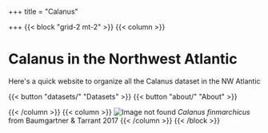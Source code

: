 +++
title = "Calanus"

+++
{{< block "grid-2 mt-2" >}}
{{< column >}}

# Calanus in the Northwest Atlantic

Here's a quick website to organize all the Calanus dataset in the NW Atlantic

{{< button "datasets/" "Datasets" >}} {{< button "about/" "About" >}}

{{< /column >}}
{{< column >}}
![Image not found](/calanus_data_website/images/calanus.jpg)
*Calanus finmarchicus* from Baumgartner & Tarrant 2017 
{{< /column >}}
{{< /block >}}